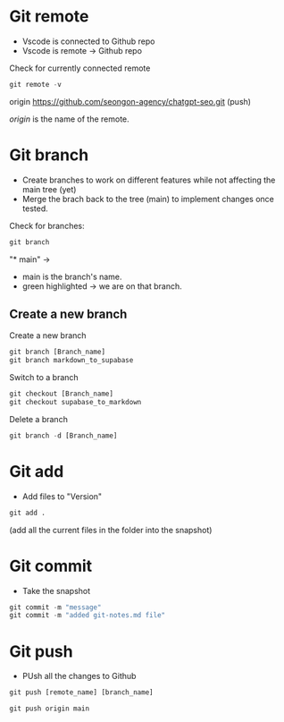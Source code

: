 # Git remote
- Vscode is connected to Github repo
- Vscode is remote -> Github repo

Check for currently connected remote
```Python
git remote -v
```
origin  https://github.com/seongon-agency/chatgpt-seo.git (push)

*origin* is the name of the remote.

# Git branch
- Create branches to work on different features while not affecting the main tree (yet)
- Merge the brach back to the tree (main) to implement changes once tested.

Check for branches:
```Python
git branch
```

"* main" -> 
- main is the branch's name.
- green highlighted -> we are on that branch.

## Create a new branch
Create a new branch
```Python
git branch [Branch_name]
git branch markdown_to_supabase
```

Switch to a branch
```Python
git checkout [Branch_name]
git checkout supabase_to_markdown
```

Delete a branch
```Python
git branch -d [Branch_name]
```

# Git add
- Add files to "Version"

```Python
git add .
```

(add all the current files in the folder into the snapshot)

# Git commit
- Take the snapshot

```Python
git commit -m "message"
git commit -m "added git-notes.md file"
```

# Git push
- PUsh all the changes to Github

```Python
git push [remote_name] [branch_name]

git push origin main
```